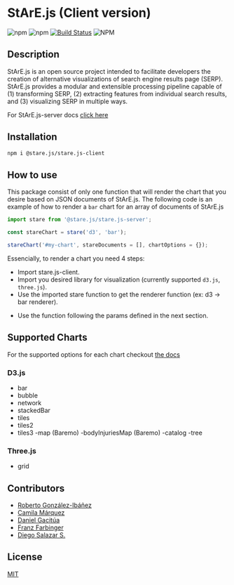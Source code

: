 # StArE.js (Client version)

![npm](https://img.shields.io/npm/v/@stare.js/stare.js-client)
![npm](https://img.shields.io/npm/dm/@stare.js/stare.js-client)
[![Build Status](https://travis-ci.com/StArE-js/stare.js-client.svg?branch=master)](https://travis-ci.com/StArE-js/stare.js-client)
![NPM](https://img.shields.io/npm/l/@stare.js/stare.js-client)

## Description
StArE.js is an open source project intended to facilitate developers the creation of alternative visualizations of search engine results page (SERP). StArE.js provides a modular and extensible processing pipeline capable of (1) transforming SERP, (2) extracting features from individual search results, and (3) visualizing SERP in multiple ways.

For StArE.js-server docs [click here](https://github.com/StArE.js/stare.js-server/master/docs/README.md)


## Installation

```bash
npm i @stare.js/stare.js-client
```
## How to use

This package consist of only one function that will render the chart that you desire based on JSON documents of StArE.js.
The following code is an example of how to render a <code>bar</code> chart for an array of documents of StArE.js

```js
import stare from '@stare.js/stare.js-server';

const stareChart = stare('d3', 'bar');

stareChart('#my-chart', stareDocuments = [], chartOptions = {});
```

Essencially, to render a chart you need 4 steps:

* Import stare.js-client.
* Import you desired library for visualization (currently supported <code>d3.js</code>, <code>three.js</code>).
* Use the imported stare function to get the renderer function (ex: d3 -> bar renderer).
+ Use the function following the params defined in the next section.

## Supported Charts

For the supported options for each chart checkout [the docs](/docs/README.md)

### D3.js

- bar
- bubble
- network
- stackedBar
- tiles
- tiles2
- tiles3
-map (Baremo)
-bodyInjuriesMap (Baremo)
-catalog
-tree

### Three.js

- grid


## Contributors

- [Roberto González-Ibáñez](https://github.com/rgonzal/)
- [Camila Márquez](https://github.com/bellyster/)
- [Daniel Gacitúa](https://github.com/dgacitua/)
- [Franz Farbinger](https://github.com/DarkAnimat/)
- [Diego Salazar S.](https://github.com/d-salazar-se/)

## License
[MIT](LICENSE)
